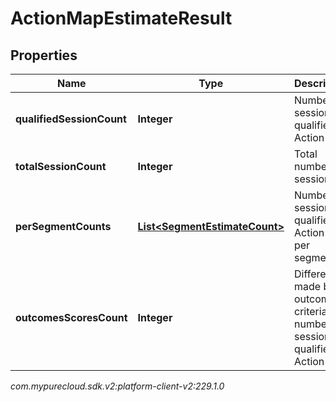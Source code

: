 # ActionMapEstimateResult


## Properties

| Name | Type | Description | Notes |
| ------------ | ------------- | ------------- | ------------- |
| **qualifiedSessionCount** | **Integer** | Number of sessions qualified for Action map. |  [optional] |
| **totalSessionCount** | **Integer** | Total number of sessions. |  [optional] |
| **perSegmentCounts** | [**List&lt;SegmentEstimateCount&gt;**](SegmentEstimateCount) | Number of sessions qualified for Action map per segment. |  [optional] |
| **outcomesScoresCount** | **Integer** | Difference made by outcome criteria to number of sessions qualified for Action map. |  [optional] |




_com.mypurecloud.sdk.v2:platform-client-v2:229.1.0_

